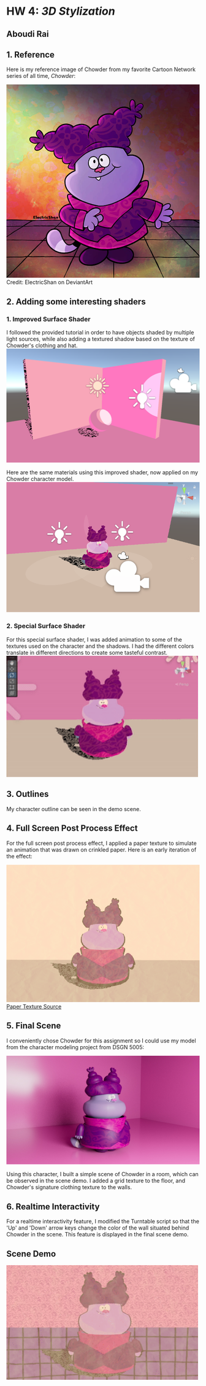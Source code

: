 # HW 4: *3D Stylization*
## Aboudi Rai

## 1. Reference
Here is my reference image of Chowder from my favorite Cartoon Network series of all time,
*Chowder*:

![](img/chowder-ref-0.jpg)
Credit: ElectricShan on DeviantArt

## 2. Adding some interesting shaders

### 1. Improved Surface Shader

I followed the provided tutorial in order to have objects shaded by multiple light sources, while
also adding a textured shadow based on the texture of Chowder's clothing and hat.
![](img/readme-additional-lights-0.png)

Here are the same materials using this improved shader, now applied on my Chowder character model.
![](img/readme-improved-surface-shader-0.png)

### 2. Special Surface Shader

For this special surface shader, I was added animation to some of the textures used on the character
and the shadows. I had the different colors translate in different directions to create some
tasteful contrast.
<img src="img/readme-special-shader-0.gif" width=500>

## 3. Outlines

My character outline can be seen in the demo scene.

## 4. Full Screen Post Process Effect

For the full screen post process effect, I applied a paper texture to simulate an animation that
was drawn on crinkled paper. Here is an early iteration of the effect:

![](img/readme-full-screen-effec.png)
[Paper Texture Source](https://forum.unity.com/threads/setting-a-paper-texture-effect-to-2d-sprites.458874/)

## 5. Final Scene

I conveniently chose Chowder for this assignment so I could use my model from the character modeling project from
DSGN 5005:

![](img/chowder-render-0.jpg)

Using this character, I built a simple scene of Chowder in a room, which can be observed in the
scene demo. I added a grid texture to the floor, and Chowder's signature clothing texture to the walls.

## 6. Realtime Interactivity

For a realtime interactivity feature, I modified the Turntable script so that the 'Up' and 'Down'
arrow keys change the color of the wall situated behind Chowder in the scene. This feature is
displayed in the final scene demo.

## Scene Demo

<img src="img/readme-final-demo-0.gif" width="500">
